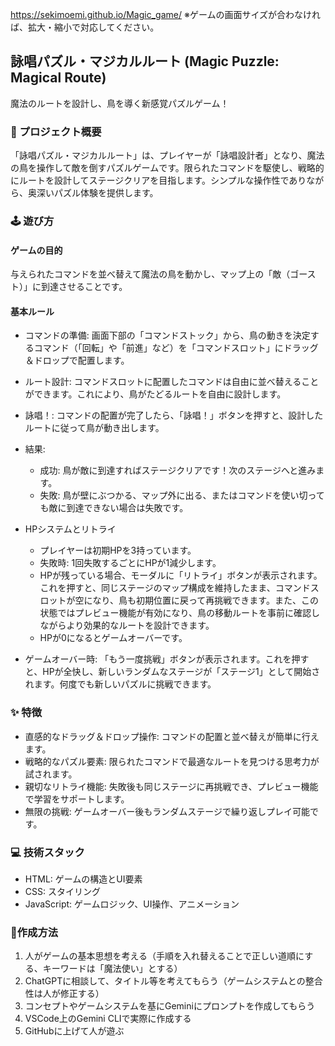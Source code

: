 https://sekimoemi.github.io/Magic_game/
※ゲームの画面サイズが合わなければ、拡大・縮小で対応してください。

## 詠唱パズル・マジカルルート (Magic Puzzle: Magical Route)
魔法のルートを設計し、鳥を導く新感覚パズルゲーム！

### 🚀 プロジェクト概要
「詠唱パズル・マジカルルート」は、プレイヤーが「詠唱設計者」となり、魔法の鳥を操作して敵を倒すパズルゲームです。限られたコマンドを駆使し、戦略的にルートを設計してステージクリアを目指します。シンプルな操作性でありながら、奥深いパズル体験を提供します。

### 🕹️ 遊び方
#### ゲームの目的
与えられたコマンドを並べ替えて魔法の鳥を動かし、マップ上の「敵（ゴースト）」に到達させることです。

#### 基本ルール
- コマンドの準備: 画面下部の「コマンドストック」から、鳥の動きを決定するコマンド（「回転」や「前進」など）を「コマンドスロット」にドラッグ＆ドロップで配置します。

- ルート設計: コマンドスロットに配置したコマンドは自由に並べ替えることができます。これにより、鳥がたどるルートを自由に設計します。

- 詠唱！: コマンドの配置が完了したら、「詠唱！」ボタンを押すと、設計したルートに従って鳥が動き出します。

- 結果:
  - 成功: 鳥が敵に到達すればステージクリアです！次のステージへと進みます。
  - 失敗: 鳥が壁にぶつかる、マップ外に出る、またはコマンドを使い切っても敵に到達できない場合は失敗です。

- HPシステムとリトライ
  - プレイヤーは初期HPを3持っています。
  - 失敗時: 1回失敗するごとにHPが1減少します。
  - HPが残っている場合、モーダルに「リトライ」ボタンが表示されます。これを押すと、同じステージのマップ構成を維持したまま、コマンドスロットが空になり、鳥も初期位置に戻って再挑戦できます。また、この状態ではプレビュー機能が有効になり、鳥の移動ルートを事前に確認しながらより効果的なルートを設計できます。
  - HPが0になるとゲームオーバーです。
- ゲームオーバー時: 「もう一度挑戦」ボタンが表示されます。これを押すと、HPが全快し、新しいランダムなステージが「ステージ1」として開始されます。何度でも新しいパズルに挑戦できます。

### ✨ 特徴
- 直感的なドラッグ＆ドロップ操作: コマンドの配置と並べ替えが簡単に行えます。
- 戦略的なパズル要素: 限られたコマンドで最適なルートを見つける思考力が試されます。
- 親切なリトライ機能: 失敗後も同じステージに再挑戦でき、プレビュー機能で学習をサポートします。
- 無限の挑戦: ゲームオーバー後もランダムステージで繰り返しプレイ可能です。

### 💻 技術スタック
- HTML: ゲームの構造とUI要素
- CSS: スタイリング
- JavaScript: ゲームロジック、UI操作、アニメーション

### 🔧作成方法
1. 人がゲームの基本思想を考える（手順を入れ替えることで正しい道順にする、キーワードは「魔法使い」とする）
2. ChatGPTに相談して、タイトル等を考えてもらう（ゲームシステムとの整合性は人が修正する）
3. コンセプトやゲームシステムを基にGeminiにプロンプトを作成してもらう
4. VSCode上のGemini CLIで実際に作成する
5. GitHubに上げて人が遊ぶ
